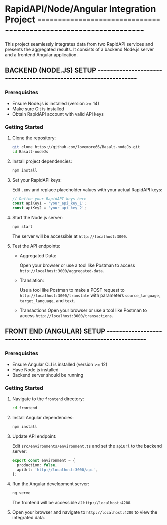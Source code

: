 # RapidAPI/Node/Angular Integration Project ----------------------------------------------------------------

This project seamlessly integrates data from two RapidAPI services and presents the aggregated results. It consists of a backend Node.js server and a frontend Angular application.

## BACKEND (NODE.JS) SETUP ----------------------------------------------------------------

### Prerequisites

- Ensure Node.js is installed (version >= 14)
- Make sure Git is installed
- Obtain RapidAPI account with valid API keys

### Getting Started

1. Clone the repository:

    ```bash
    git clone https://github.com/lovemore66/Basalt-nodeJs.git
    cd Basalt-nodeJs
    ```

2. Install project dependencies:

    ```bash
    npm install
    ```

3. Set your RapidAPI keys:

    Edit `.env` and replace placeholder values with your actual RapidAPI keys:

    ```javascript
    // Define your RapidAPI keys here
    const apiKey1 = 'your_api_key_1';
    const apiKey2 = 'your_api_key_2';
    ```

4. Start the Node.js server:

    ```bash
    npm start
    ```

   The server will be accessible at `http://localhost:3000`.

5. Test the API endpoints:

    - Aggregated Data:

      Open your browser or use a tool like Postman to access `http://localhost:3000/aggregated-data`.

    - Translation:

      Use a tool like Postman to make a POST request to `http://localhost:3000/translate` with parameters `source_language`, `target_language`, and `text`.
    - Transactions
       Open your browser or use a tool like Postman to access `http://localhost:3000/transactions`.

## FRONT END (ANGULAR) SETUP ----------------------------------------------------------------

### Prerequisites

- Ensure Angular CLI is installed (version >= 12)
- Have Node.js installed
- Backend server should be running

### Getting Started

1. Navigate to the `frontend` directory:

    ```bash
    cd frontend
    ```

2. Install Angular dependencies:

    ```bash
    npm install
    ```

3. Update API endpoint:

    Edit `src/environments/environment.ts` and set the `apiUrl` to the backend server:

    ```typescript
    export const environment = {
      production: false,
      apiUrl: 'http://localhost:3000/api',
    };
    ```

4. Run the Angular development server:

    ```bash
    ng serve
    ```

   The frontend will be accessible at `http://localhost:4200`.

5. Open your browser and navigate to `http://localhost:4200` to view the integrated data.

